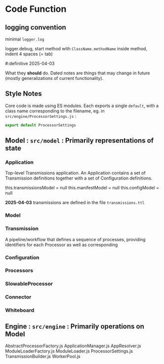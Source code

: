 # Code Function

## logging convention
 minimal `logger.log`

logger.debug, start method with  `ClassName.methodName`
inside method, indent 4 spaces (= tab)

#:definitive 2025-04-03

What they **should** do. Dated notes are things that may change in future (mostly generalizations of current functionality).

## Style Notes

Core code is made using ES modules. Each exports a single `default`, with a class name corresponding to the filename, eg. in `src/engine/ProcessorSettings.js` :
```javascript
export default ProcessorSettings
```

## Model : `src/model` : Primarily representations of state

### Application

Top-level Transmissions application. An Application contains a set of Transmission definitions together with a set of Configuration definitions.  

this.transmissionsModel = null
     this.manifestModel = null
     this.configModel = null

**2025-04-03** transmissions are defined in the file `transmissions.ttl`

### Model

### Transmission  

A pipeline/workflow that defines a sequence of processes, providing identifiers for each Processor as well as corresponding

### Configuration  


### Processors  


### SlowableProcessor  

### Connector  



### Whiteboard

## Engine : `src/engine` : Primarily operations on Model

AbstractProcessorFactory.js  ApplicationManager.js  AppResolver.js  ModuleLoaderFactory.js  ModuleLoader.js  ProcessorSettings.js  TransmissionBuilder.js  WorkerPool.js
